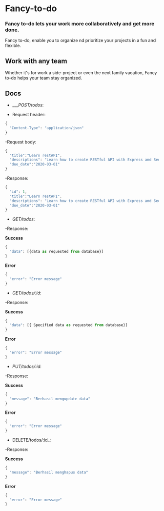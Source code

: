 # Fancy-to-do

### Fancy to-do lets your work more collaboratively and get more done.

Fancy to-do, enable you to organize nd prioritize your projects in a fun and flexible.

## Work with any team
Whether it's for work a side-project or even the next family vacation, Fancy to-do helps your team stay organized.


## Docs 

- ____POST/todos_:

- Request header:

```javascript
{
  "Content-Type": "application/json"
}
```
-Request body:

```javascript
{
  "title":"Learn restAPI",
  "descriptions": "Learn how to create RESTful API with Express and Sequelize",
  "due_date":"2020-03-01"
}
```
-Response:

```javascript
{
  "id": 1,
  "title":"Learn restAPI",
  "descriptions": "Learn how to create RESTful API with Express and Sequelize",
  "due_date":"2020-03-01"
}
```


- _GET/todos_:

-Response:

**Success**
```javascript
{
  "data": [{data as requested from database}]
}
```

**Error**
```javascript
{
  "error": "Error message"
}
```


- _GET/todos/:id_:

-Response:

**Success**
```javascript
{
  "data": [{ Specified data as requested from database}]
}
```

**Error**
```javascript
{
  "error": "Error message"
}
```


- _PUT/todos/:id_:

-Response:

**Success**
```javascript
{
  "message": "Berhasil mengupdate data"
}
```

**Error**
```javascript
{
  "error": "Error message"
}
```


- DELETE/todos/:id_:

-Response:

**Success**
```javascript
{
  "message": "Berhasil menghapus data"
}
```

**Error**
```javascript
{
  "error": "Error message"
}
```

